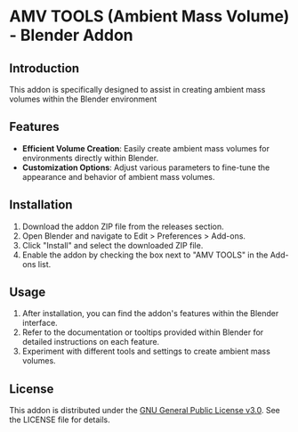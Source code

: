 # AMV TOOLS (Ambient Mass Volume) - Blender Addon

## Introduction
This addon is specifically designed to assist in creating ambient mass volumes within the Blender environment

## Features
- **Efficient Volume Creation**: Easily create ambient mass volumes for environments directly within Blender.
- **Customization Options**: Adjust various parameters to fine-tune the appearance and behavior of ambient mass volumes.

## Installation
1. Download the addon ZIP file from the releases section.
2. Open Blender and navigate to Edit > Preferences > Add-ons.
3. Click "Install" and select the downloaded ZIP file.
4. Enable the addon by checking the box next to "AMV TOOLS" in the Add-ons list.

## Usage
1. After installation, you can find the addon's features within the Blender interface.
2. Refer to the documentation or tooltips provided within Blender for detailed instructions on each feature.
3. Experiment with different tools and settings to create ambient mass volumes.

   
## License
This addon is distributed under the [GNU General Public License v3.0](https://www.gnu.org/licenses/gpl-3.0.en.html). See the LICENSE file for details.
